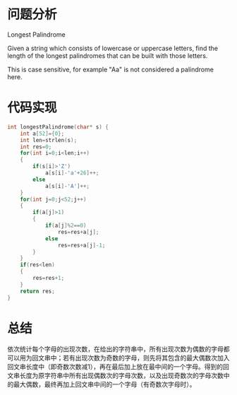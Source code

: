 # 问题分析

Longest Palindrome

Given a string which consists of lowercase or uppercase letters, find the length of the longest palindromes that can be built with those letters.

This is case sensitive, for example  "Aa"  is not considered a palindrome here.

# 代码实现

```c
int longestPalindrome(char* s) {
    int a[52]={0};
    int len=strlen(s);
    int res=0;
    for(int i=0;i<len;i++)
    {
        if(s[i]>'Z')
            a[s[i]-'a'+26]++;
        else
            a[s[i]-'A']++;
    }
    for(int j=0;j<52;j++)
    {
        if(a[j]>1)
        {
            if(a[j]%2==0)
                res=res+a[j];
            else
                res=res+a[j]-1;
        }
    }
    if(res<len)
    {
        res=res+1;
    }
    return res;
}
```

# 总结

依次统计每个字母的出现次数，在给出的字符串中，所有出现次数为偶数的字母都可以用为回文串中；若有出现次数为奇数的字母，则先将其包含的最大偶数次加入回文串长度中（即奇数次数减1），再在最后加上放在最中间的一个字母。得到的回文串长度为原字符串中所有出现偶数次的字母次数，以及出现奇数次的字母次数中的最大偶数，最终再加上回文串中间的一个字母（有奇数次字母时）。